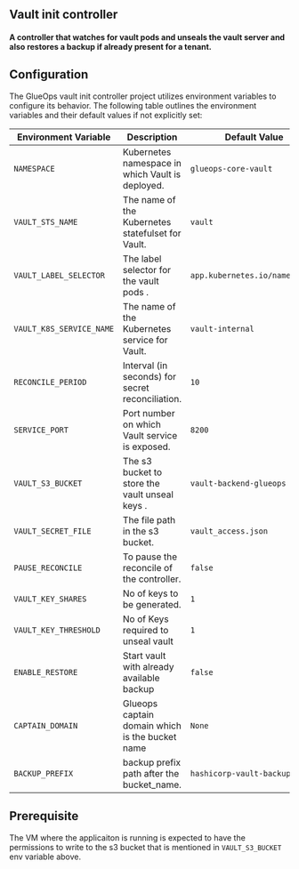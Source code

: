 ## Vault init controller

#### A controller that watches for vault pods and unseals the vault server and also restores a backup if already present for a tenant.

## Configuration

The GlueOps vault init controller project utilizes environment variables to configure its behavior. The following table outlines the environment variables and their default values if not explicitly set:

| Environment Variable       | Description                                       | Default Value                 |
|--------------------------- |---------------------------------------------------|-------------------------------|
| `NAMESPACE`                | Kubernetes namespace in which Vault is deployed.  | `glueops-core-vault`          |
| `VAULT_STS_NAME        `   | The name of the Kubernetes statefulset for Vault. | `vault`                       |
| `VAULT_LABEL_SELECTOR  `   | The label selector for the vault pods .           | `app.kubernetes.io/name=vault`|
| `VAULT_K8S_SERVICE_NAME`   | The name of the Kubernetes service for Vault.     | `vault-internal`              |
| `RECONCILE_PERIOD`         | Interval (in seconds) for secret reconciliation.  | `10`                          |
| `SERVICE_PORT`             | Port number on which Vault service is exposed.    | `8200`                        |
| `VAULT_S3_BUCKET`          | The s3 bucket to store the vault unseal keys .    | `vault-backend-glueops`       |
| `VAULT_SECRET_FILE`        | The file path in the s3 bucket.                   | `vault_access.json`           |
| `PAUSE_RECONCILE  `        | To pause the reconcile of the controller.         | `false`                       |
| `VAULT_KEY_SHARES  `       | No of keys to be generated.                       | `1`                           |  
| `VAULT_KEY_THRESHOLD  `    | No of Keys required to unseal vault               | `1`                           | 
| `ENABLE_RESTORE  `         | Start vault with already available backup         | `false`                       |  
| `CAPTAIN_DOMAIN  `         | Glueops captain domain which is the bucket name    | `None`                        |
| `BACKUP_PREFIX  `          | backup prefix path after the bucket_name.         | `hashicorp-vault-backups`     |  

## Prerequisite

The VM where the applicaiton is running is expected to have the permissions to write to the s3 bucket that is mentioned in `VAULT_S3_BUCKET` env variable above.
